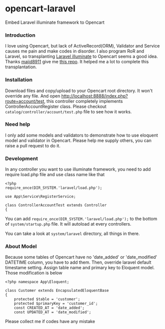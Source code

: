 opencart-laravel
=================

Embed Laravel illuminate framework to Opencart

### Introduction 
I love using Opencart, but lack of ActiveRecord(ORM), Validator and Service causes me pain and make codes in disorder. I also program RoR and Laravel, so transplanting [Laravel illuminate](https://github.com/laravel/framework) to Opencart seems a good idea.
Thanks [majid8911](http://stackoverflow.com/users/1695427/majid8911) give me [this repo](https://github.com/mattstauffer/IlluminateNonLaravel). It helped me a lot to complete this transplantation.

### Installation
Download files and copy/upload to your Opencart root directory. It won't override any file. And open [http://localhost:8888/index.php?route=account/test](http://localhost:8888/index.php?route=account/test), this controller completely implements ControllerAccountRegister class.  Please checkout `catalog/controller/account/test.php` file to see how it works.

### Need help
I only add some models and validators to demonstrate how to use eloquent model and validator in Opencart. Please help me supply others, you can raise a pull request to do it.

### Development
In any controller you want to use illuminate framework, you need to add require load.php file and use class name like that

```
<?php
require_once(DIR_SYSTEM.'laravel/load.php');

use App\Service\RegisterService;

class ControllerAccountTest extends Controller
{
```

You can add `require_once(DIR_SYSTEM.'laravel/load.php');` to the bottom of `system/startup.php` file. It will autoload at every controllers.

You can take a look at `system/laravel` directory, all things in there.

### About Model
Because some tables of Opencart have no 'date_added' or 'date_modified' DATETIME column, you have to add them. Then, override laravel default timestame setting.
Assign table name and primary key to Eloquent model.
Those modification is below
```
<?php namespace App\Eloquent;

class Customer extends EncapsulatedEloquentBase
{
	protected $table = 'customer';
	protected $primaryKey = 'customer_id';
	const CREATED_AT = 'date_added';
	const UPDATED_AT = 'date_modified';
```

Please collect me if codes have any mistake
